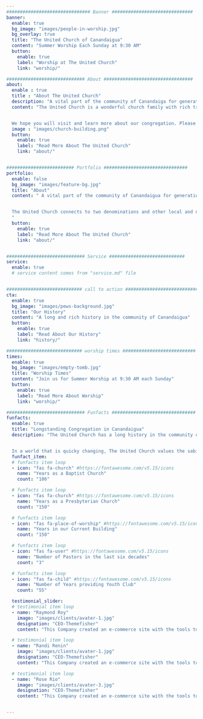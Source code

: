 ```yaml
---
############################### Banner ##############################
banner:
  enable: true
  bg_image: "images/people-in-worship.jpg"
  bg_overlay: true
  title: "The United Church of Canandaigua"
  content: "Summer Worship Each Sunday at 9:30 AM"
  button:
    enable: true
    label: "Worship at The United Church"
    link: "worship/"

############################# About #################################
about:
  enable : true
  title : "About The United Church"
  description: "A vital part of the community of Canandaiga for generations, The United Church seeks to glorify God as we worship, grow, reach, and care."
  content: "The United Church is a wonderful church family with rich traditions and history in the community of Canandaigua.


  We hope you will visit and learn more about our congregation. Please take a few minutes to read more about who we are and how we understand what it means to live out our faith."
  image : "images/church-building.png"
  button:
    enable: true
    label: "Read More About The United Church"
    link: "about/"


######################### Portfolio ###############################
portfolio:
  enable: false
  bg_image: "images/feature-bg.jpg"
  title: "About"
  content: " A vital part of the community of Canandaigua for generations, The United Church seeks to glorify God as we worship, grow, reach, and care.


  The United Church connects to two denominations and other local and national ministries. Through its Mission Budget (which is separate from the Operating Budget), the United Church gives over a third of its yearly offerings to ministries outside of its walls. As a member of two denominations, The United Church is unique. It retains language and organizational structure from both denominations. Membership in the United Church can be either denomination (Presbyterian or Baptist) or neither denomination (United).
  "
  button:
    enable: true
    label: "Read More About The United Church"
    link: "about/"


############################# Service ############################
service:
  enable: true
  # service content comes from "service.md" file


############################ call to action ###########################
cta:
  enable: true
  bg_image: "images/pews-background.jpg"
  title: "Our History"
  content: "A long and rich history in the community of Canandaigua"
  button:
    enable: true
    label: "Read About Our History"
    link: "history/"

############################ worship times ###########################
times:
  enable: true
  bg_image: "images/empty-tomb.jpg"
  title: "Worship Times"
  content: "Join us for Summer Worship at 9:30 AM each Sunday"
  button:
    enable: true
    label: "Read More About Worship"
    link: "worship/"

############################# Funfacts ###############################
funfacts:
  enable: true
  title: "Longstanding Congregation in Canandaigua"
  description: "The United Church has a long history in the community of Canandaigua. 


  In a world that is quicky changing, The United Church values the sability and traditions it has practiced for generations."
  funfact_item:
  # funfacts item loop
  - icon: "fas fa-church" #https://fontawesome.com/v5.15/icons
    name: "Years as a Baptist Church"
    count: "186"

  # funfacts item loop
  - icon: "fas fa-church" #https://fontawesome.com/v5.15/icons
    name: "Years as a Presbyterian Church"
    count: "150"

  # funfacts item loop
  - icon: "fas fa-place-of-worship" #https://fontawesome.com/v5.15/icons
    name: "Years in our Current Building"
    count: "150"

  # funfacts item loop
  - icon: "fas fa-user" #https://fontawesome.com/v5.15/icons
    name: "Number of Pastors in the last six decades"
    count: "3"

  # funfacts item loop
  - icon: "fas fa-child" #https://fontawesome.com/v5.15/icons
    name: "Number of Years providing Youth Club"
    count: "55"

  testimonial_slider:
  # testimonial item loop
  - name: "Raymond Roy"
    image: "images/clients/avater-1.jpg"
    designation: "CEO-Themefisher"
    content: "This Company created an e-commerce site with the tools to make our business a success, with innovative ideas we feel that our site has unique elements that make us stand out from the crowd."

  # testimonial item loop
  - name: "Randi Renin"
    image: "images/clients/avater-1.jpg"
    designation: "CEO-Themefisher"
    content: "This Company created an e-commerce site with the tools to make our business a success, with innovative ideas we feel that our site has unique elements that make us stand out from the crowd."

  # testimonial item loop
  - name: "Rose Rio"
    image: "images/clients/avater-3.jpg"
    designation: "CEO-Themefisher"
    content: "This Company created an e-commerce site with the tools to make our business a success, with innovative ideas we feel that our site has unique elements that make us stand out from the crowd."


---
```

